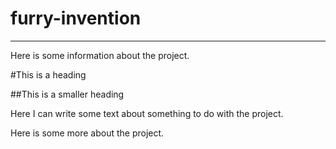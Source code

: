 # furry-invention
_________________

Here is some information about the project.

#This is a heading

##This is a smaller heading

Here I can write some text about something to do with the project.

Here is some more about the project.

